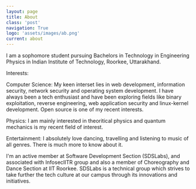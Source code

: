 ```yaml
---
layout: page
title: About
class: 'post'
navigation: True
logo: 'assets/images/ab.png'
current: about
---
```


I am a sophomore student pursuing Bachelors in Technology in Engineering Physics in Indian Institute of Technology, Roorkee, Uttarakhand.

Interests:

Computer Science: My keen interset lies in web development, information security, network security and operating system development. I have always been a tech enthusiast and have been exploring fields like binary exploitation, reverse engineering, web application security and linux-kernel development. Open source is one of my recent interests.

Physics: I am mainly interested in theoritical physics and quantum mechanics is my recent field of interest.

Entertainment: I absolutely love dancing, travelling and listening to music of all genres. There is much more to know about it.

I'm an active member at Software Development Section (SDSLabs), and associated with InfosecIITR group and also a member of Choreography and Dance Section at IIT Roorkee.
SDSLabs is a technical group which strives to take further the tech culture at our campus through its innovations and initiatives.


